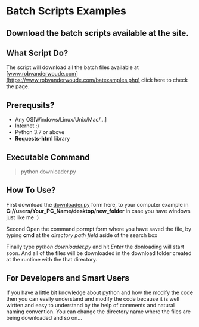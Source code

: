 # Batch Scripts Examples
## Download the batch scripts available at the site.

## What Script Do?
The script will download all the batch files available at [www.robvanderwoude.com](https://www.robvanderwoude.com/batexamples.php) click here to check the page.

## Prerequsits?
* Any OS[Windows/Linux/Unix/Mac/...]
* Internet :)
* Python 3.7 or above
* __Requests-html__ library 


## Executable Command
> python downloader.py

## How To Use?
First download the [downloader.py](https://github.com/Mohammad-Bilal-Bhatti/python/blob/master/Batch%20Scripts%20Examples/downloader.py) form here, to your computer example in __C://users/Your_PC_Name/desktop/new_folder__
in case you have windows just like me :)

Second Open the command pormpt form where you have saved the file, by typing __cmd__ at the _directory path field_ aside of the search box

Finally type _python downloader.py_ and hit _Enter_ the donloading will start soon. And all of the files will be downloaded in the download folder created at the runtime with the that directory.


## For Developers and Smart Users
If you have a little bit knowledge about python and how the modify the code then you can easily understand and modify the code because it is well wirtten and easy to understand by the help of comments and natural naming convention.
You can change the directory name where the files are being downloaded and so on...






